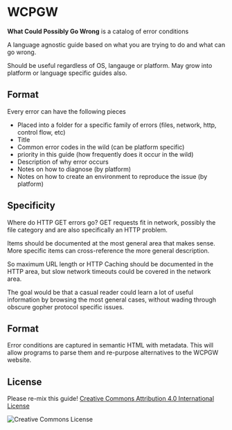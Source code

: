 # WCPGW

**What Could Possibly Go Wrong** is a catalog of error conditions

A language agnostic guide based on what you are trying to do and what can go wrong.

Should be useful regardless of OS, langauge or platform.
May grow into platform or language specific guides also.

## Format

Every error can have the following pieces

* Placed into a folder for a specific family of errors (files, network, http, control flow, etc)
* Title
* Common error codes in the wild (can be platform specific)
* priority in this guide (how frequently does it occur in the wild)
* Description of why error occurs
* Notes on how to diagnose (by platform)
* Notes on how to create an environment to reproduce the issue (by platform)

## Specificity

Where do HTTP GET errors go? GET requests fit in network, possibly the file category and are also specifically
an HTTP problem.

Items should be documented at the most general area that makes sense.
More specific items can cross-reference the more general description.

So maximum URL length or HTTP Caching should be documented in the HTTP area,
but slow network timeouts could be covered in the network area.

The goal would be that a casual reader could learn a lot of useful information
by browsing the most general cases,
without wading through obscure gopher protocol specific issues.

## Format
Error conditions are captured in semantic HTML with metadata.
This will allow programs to parse them and re-purpose alternatives to
the WCPGW website.

## License

Please re-mix this guide! [Creative Commons Attribution 4.0 International License](http://creativecommons.org/licenses/by/4.0/)

![Creative Commons License](http://i.creativecommons.org/l/by/4.0/88x31.png)